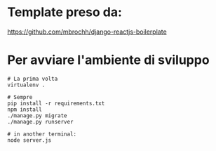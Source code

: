 # Template preso da:

https://github.com/mbrochh/django-reactjs-boilerplate

# Per avviare l'ambiente di sviluppo

```
# La prima volta
virtualenv .

# Sempre
pip install -r requirements.txt
npm install
./manage.py migrate
./manage.py runserver

# in another terminal:
node server.js
```



